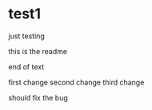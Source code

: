 # test1
just testing

this is the readme

end of text


first change
second change
third change


should fix the bug
